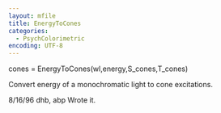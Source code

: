```yaml
---
layout: mfile
title: EnergyToCones
categories:
  - PsychColorimetric
encoding: UTF-8
---
```


cones = EnergyToCones(wl,energy,S\_cones,T\_cones)

Convert energy of a monochromatic light to cone excitations.

8/16/96  dhb, abp  Wrote it.
